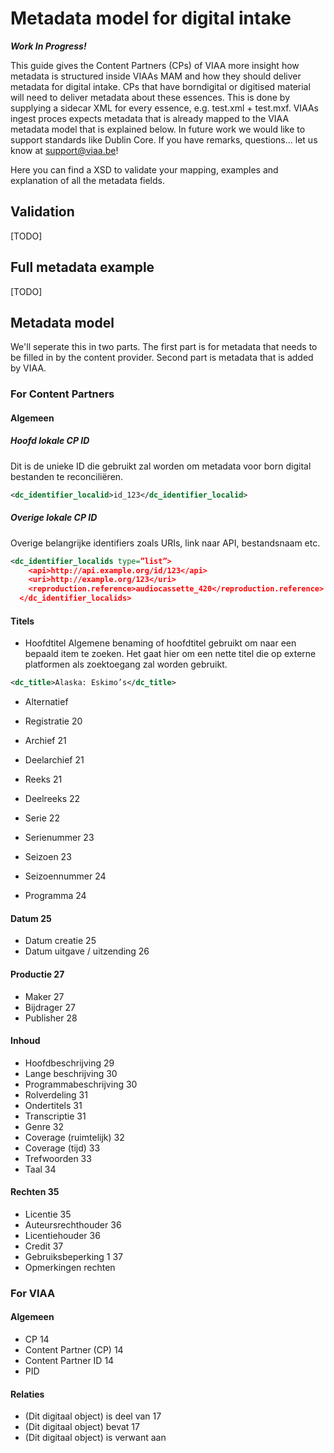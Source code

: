 # Metadata model for digital intake
***Work In Progress!***

This guide gives the Content Partners (CPs) of VIAA more insight how metadata is structured inside VIAAs MAM and how they should deliver metadata for digital intake. CPs that have  borndigital or digitised material will need to deliver metadata about these essences. This is done by supplying a sidecar XML for every essence, e.g. test.xml + test.mxf. VIAAs ingest proces expects metadata that is already mapped to the VIAA metadata model that is explained below. In future work we would like to support standards like Dublin Core. If you have remarks, questions... let us know at support@viaa.be!

Here you can find a XSD to validate your mapping, examples and explanation of all the metadata fields.

## Validation

[TODO]

## Full metadata example

[TODO]

## Metadata model

We'll seperate this in two parts.
The first part is for metadata that needs to be filled in by the content provider.
Second part is metadata that is added by VIAA.

### For Content Partners

#### Algemeen

##### Hoofd lokale CP ID 
Dit is de unieke ID die gebruikt zal worden om metadata voor born digital bestanden te reconciliëren.  
```xml
<dc_identifier_localid>id_123</dc_identifier_localid>
```

##### Overige lokale CP ID
Overige belangrijke identifiers zoals URIs, link naar API, bestandsnaam etc. 
```xml
<dc_identifier_localids type=”list”>
    <api>http://api.example.org/id/123</api>
    <uri>http://example.org/123</uri>
    <reproduction.reference>audiocassette_420</reproduction.reference>
  </dc_identifier_localids>
```

#### Titels
* Hoofdtitel 
Algemene benaming of hoofdtitel gebruikt om naar een bepaald item te zoeken. Het gaat hier om een nette titel die op externe platformen als zoektoegang zal worden gebruikt.
```xml
<dc_title>Alaska: Eskimo’s</dc_title>
```

* Alternatief

* Registratie	20
* Archief	21
* Deelarchief	21
* Reeks	21
* Deelreeks	22
* Serie	22
* Serienummer	23
* Seizoen	23
* Seizoennummer	24
* Programma	24

#### Datum	25
* Datum creatie	25
* Datum uitgave / uitzending	26

#### Productie	27
* Maker	27
* Bijdrager	27
* Publisher	28

#### Inhoud
* Hoofdbeschrijving	29
* Lange beschrijving	30
* Programmabeschrijving	30
* Rolverdeling	31
* Ondertitels	31
* Transcriptie	31
* Genre	32
* Coverage (ruimtelijk)	32
* Coverage (tijd)	33
* Trefwoorden	33
* Taal	34

####	Rechten	35
* Licentie	35
* Auteursrechthouder	36
* Licentiehouder	36
* Credit	37
* Gebruiksbeperking 1	37
* Opmerkingen rechten

### For VIAA

#### Algemeen
* CP	14
* Content Partner (CP)	14
* Content Partner ID	14
* PID

#### Relaties
* (Dit digitaal object) is deel van	17
* (Dit digitaal object) bevat	17
* (Dit digitaal object) is verwant aan
